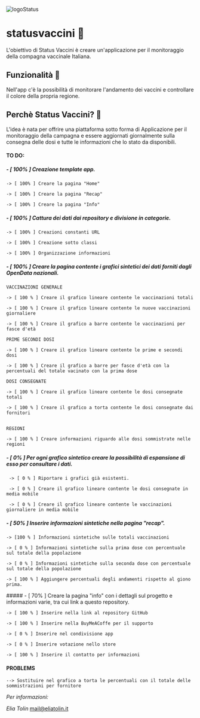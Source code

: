 ![logoStatus](https://user-images.githubusercontent.com/60351315/111628344-687f3500-87f0-11eb-9c74-88e804c07da9.png)

# statusvaccini 🧬

L'obiettivo di Status Vaccini è creare un'applicazione per il monitoraggio della compagna vaccinale Italiana.

## Funzionalità 💉

Nell'app c'è la possibilità di monitorare l'andamento dei vaccini e controllare il colore della propria regione.

## Perchè Status Vaccini? 🦠

L'idea è nata per offrire una piattaforma sotto forma di Applicazione per il monitoraggio della campagna e essere aggiornati 
giornalmente sulla consegna delle dosi e tutte le informazioni che lo stato da disponibili.


#### **TO DO:**

##### - [ 100% ]  Creazione template app.

    -> [ 100% ] Creare la pagina "Home"

    -> [ 100% ] Creare la pagina "Recap"

    -> [ 100% ] Creare la pagina "Info"

##### - [ 100% ]  Cattura dei dati dai repository e divisione in categorie.

    -> [ 100% ] Creazioni constanti URL 

    -> [ 100% ] Creazione sotto classi

    -> [ 100% ] Organizzazione informazioni

##### - [ 100% ]    Creare la pagina contente i grafici sintetici dei dati forniti dagli OpenData nazionali.

    VACCINAZIONI GENERALE

    -> [ 100 % ] Creare il grafico lineare contente le vaccinazioni totali

    -> [ 100 % ] Creare il grafico lineare contente le nuove vaccinazioni giornaliere

    -> [ 100 % ] Creare il grafico a barre contente le vaccinazioni per fasce d'età

    PRIME SECONDI DOSI

    -> [ 100 % ] Creare il grafico lineare contente le prime e secondi dosi

    -> [ 100 % ] Creare il grafico a barre per fasce d'età con la percentuali del totale vacinato con la prima dose 

    DOSI CONSEGNATE

    -> [ 100 % ] Creare il grafico lineare contente le dosi consegnate totali

    -> [ 100 % ] Creare il grafico a torta contente le dosi consegnate dai fornitori


    REGIONI 

    -> [ 100 % ] Creare informazioni riguardo alle dosi sommistrate nelle regioni

##### - [ 0% ] Per ogni grafico sintetico creare la possibilità di espansione di esso per consultare i dati. 
     
     -> [ 0 % ] Riportare i grafici già esistenti.
     
     -> [ 0 % ] Creare il grafico lineare contente le dosi consegnate in media mobile
     
     -> [ 0 % ] Creare il grafico lineare contente le vaccinazioni giornaliere in media mobile

##### - [ 50% ]    Inserire informazioni sintetiche nella pagina "recap".

    -> [100 % ] Informazioni sintetiche sulle totali vaccinazioni

    -> [ 0 % ] Informazioni sintetiche sulla prima dose con percentuale sul totale della popolazione

    -> [ 0 % ] Informazioni sintetiche sulla seconda dose con percentuale sul totale della popolazione 

    -> [ 100 % ] Aggiungere percentuali degli andamenti rispetto al giono prima. 

##### - [ 70% ]    Creare la pagina "info" con i dettagli sul progetto e informazioni varie, tra cui link a questo repository.

    -> [ 100 % ] Inserire nella link al repository GitHub 

    -> [ 100 % ] Inserire nella BuyMeACoffe per il supporto

    -> [ 0 % ] Inserire nel condivisione app

    -> [ 0 % ] Inserire votazione nello store
    
    -> [ 100 % ] Inserire il contatto per informazioni

#### PROBLEMS
    --> Sostituire nel grafico a torta le percentuali con il totale delle sommistrazioni per fornitore

*Per informazioni:*

_Elia Tolin_
mail@eliatolin.it
